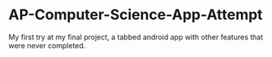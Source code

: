 # AP-Computer-Science-App-Attempt
My first try at my final project, a tabbed android app with other features that were never completed.
